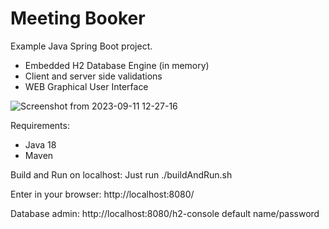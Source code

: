# Meeting Booker

Example Java Spring Boot project.
- Embedded H2 Database Engine (in memory)
- Client and server side validations
- WEB Graphical User Interface

![Screenshot from 2023-09-11 12-27-16](https://github.com/gery/meetingbooker/assets/1073386/175c0b79-41fd-4c0d-ae33-2d828f1bbba3)

Requirements:
- Java 18
- Maven

Build and Run on localhost:
Just run ./buildAndRun.sh

Enter in your browser: http://localhost:8080/

Database admin:
http://localhost:8080/h2-console
default name/password
